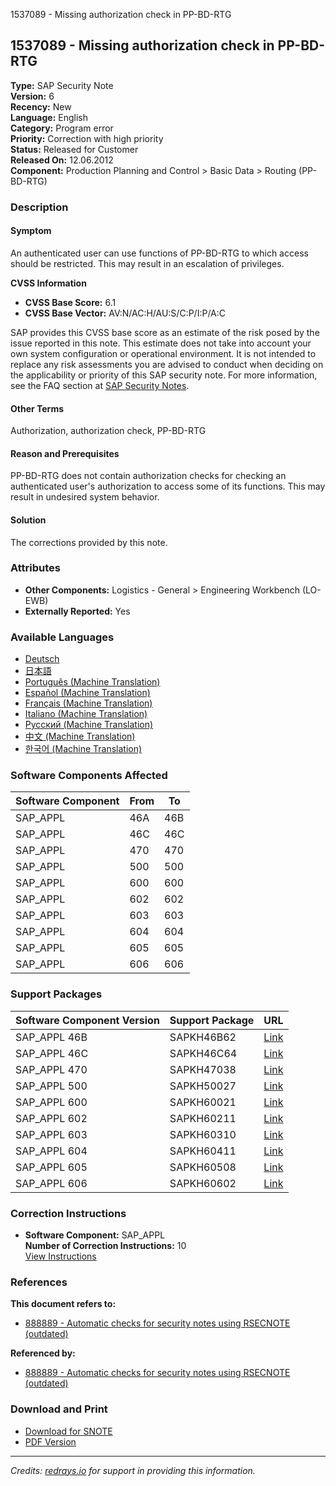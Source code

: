 1537089 - Missing authorization check in PP-BD-RTG

## 1537089 - Missing authorization check in PP-BD-RTG

**Type:** SAP Security Note  
**Version:** 6  
**Recency:** New  
**Language:** English  
**Category:** Program error  
**Priority:** Correction with high priority  
**Status:** Released for Customer  
**Released On:** 12.06.2012  
**Component:** Production Planning and Control > Basic Data > Routing (PP-BD-RTG)

### Description

#### Symptom
An authenticated user can use functions of PP-BD-RTG to which access should be restricted. This may result in an escalation of privileges.

**CVSS Information**  
- **CVSS Base Score:** 6.1  
- **CVSS Base Vector:** AV:N/AC:H/AU:S/C:P/I:P/A:C  

SAP provides this CVSS base score as an estimate of the risk posed by the issue reported in this note. This estimate does not take into account your own system configuration or operational environment. It is not intended to replace any risk assessments you are advised to conduct when deciding on the applicability or priority of this SAP security note. For more information, see the FAQ section at [SAP Security Notes](https://service.sap.com/securitynotes/).

#### Other Terms
Authorization, authorization check, PP-BD-RTG

#### Reason and Prerequisites
PP-BD-RTG does not contain authorization checks for checking an authenticated user's authorization to access some of its functions. This may result in undesired system behavior.

#### Solution
The corrections provided by this note.

### Attributes
- **Other Components:** Logistics - General > Engineering Workbench (LO-EWB)
- **Externally Reported:** Yes

### Available Languages
- [Deutsch](https://me.sap.com/notes/0001537089/D)
- [日本語](https://me.sap.com/notes/0001537089/J)
- [Português (Machine Translation)](https://me.sap.com/notes/0001537089/P)
- [Español (Machine Translation)](https://me.sap.com/notes/0001537089/S)
- [Français (Machine Translation)](https://me.sap.com/notes/0001537089/F)
- [Italiano (Machine Translation)](https://me.sap.com/notes/0001537089/I)
- [Русский (Machine Translation)](https://me.sap.com/notes/0001537089/R)
- [中文 (Machine Translation)](https://me.sap.com/notes/0001537089/1)
- [한국어 (Machine Translation)](https://me.sap.com/notes/0001537089/3)

### Software Components Affected

| Software Component | From | To  |
|--------------------|------|-----|
| SAP_APPL           | 46A  | 46B |
| SAP_APPL           | 46C  | 46C |
| SAP_APPL           | 470  | 470 |
| SAP_APPL           | 500  | 500 |
| SAP_APPL           | 600  | 600 |
| SAP_APPL           | 602  | 602 |
| SAP_APPL           | 603  | 603 |
| SAP_APPL           | 604  | 604 |
| SAP_APPL           | 605  | 605 |
| SAP_APPL           | 606  | 606 |

### Support Packages

| Software Component Version | Support Package | URL                                                                                     |
|----------------------------|-----------------|-----------------------------------------------------------------------------------------|
| SAP_APPL 46B               | SAPKH46B62      | [Link](https://me.sap.com/supportpackage/SAPKH46B62)                                   |
| SAP_APPL 46C               | SAPKH46C64      | [Link](https://me.sap.com/supportpackage/SAPKH46C64)                                   |
| SAP_APPL 470               | SAPKH47038      | [Link](https://me.sap.com/supportpackage/SAPKH47038)                                   |
| SAP_APPL 500               | SAPKH50027      | [Link](https://me.sap.com/supportpackage/SAPKH50027)                                   |
| SAP_APPL 600               | SAPKH60021      | [Link](https://me.sap.com/supportpackage/SAPKH60021)                                   |
| SAP_APPL 602               | SAPKH60211      | [Link](https://me.sap.com/supportpackage/SAPKH60211)                                   |
| SAP_APPL 603               | SAPKH60310      | [Link](https://me.sap.com/supportpackage/SAPKH60310)                                   |
| SAP_APPL 604               | SAPKH60411      | [Link](https://me.sap.com/supportpackage/SAPKH60411)                                   |
| SAP_APPL 605               | SAPKH60508      | [Link](https://me.sap.com/supportpackage/SAPKH60508)                                   |
| SAP_APPL 606               | SAPKH60602      | [Link](https://me.sap.com/supportpackage/SAPKH60602)                                   |

### Correction Instructions
- **Software Component:** SAP_APPL  
  **Number of Correction Instructions:** 10  
  [View Instructions](https://me.sap.com/corrins/0001537089/1)

### References
**This document refers to:**  
- [888889 - Automatic checks for security notes using RSECNOTE (outdated)](https://me.sap.com/notes/888889)

**Referenced by:**  
- [888889 - Automatic checks for security notes using RSECNOTE (outdated)](https://me.sap.com/notes/888889)

### Download and Print
- [Download for SNOTE](https://notesdownloads.sap.com/note/0040000009115582017)
- [PDF Version](https://userapps.support.sap.com/sap/support/sfm/notes/print/0001537089?language=en-US&token=7CA4D3E6EAD64868033B9C3B2866407C)

---

*Credits: [redrays.io](https://redrays.io) for support in providing this information.*